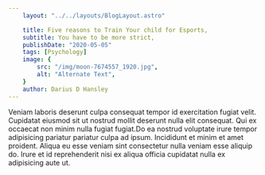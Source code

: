 ```yaml
---
    layout: "../../layouts/BlogLayout.astro"

    title: Five reasons to Train Your child for Esports,
    subtitle: You have to be more strict,
    publishDate: "2020-05-05"
    tags: [Psychology]
    image: {
        src: "/img/moon-7674557_1920.jpg",
        alt: "Alternate Text",
    } 
    author: Darius D Hansley
---
```


Veniam laboris deserunt culpa consequat tempor id exercitation fugiat velit. Cupidatat eiusmod sit ut nostrud mollit deserunt nulla elit consequat. Qui ex occaecat non minim nulla fugiat fugiat.Do ea nostrud voluptate irure tempor adipisicing pariatur pariatur culpa ad ipsum. Incididunt et minim et amet proident. Aliqua eu esse veniam sint consectetur nulla veniam esse aliquip do. Irure et id reprehenderit nisi ex aliqua officia cupidatat nulla ex adipisicing aute ut.